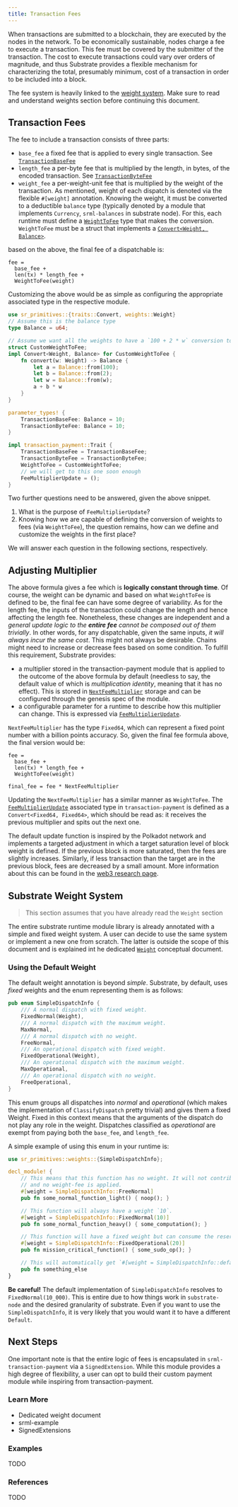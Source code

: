 ```yaml
---
title: Transaction Fees
---
```


When transactions are submitted to a blockchain, they are executed by the nodes in the network. To
be economically sustainable, nodes charge a fee to execute a transaction. This fee must be covered
by the submitter of the transaction. The cost to execute transactions could vary over orders of
magnitude, and thus Substrate provides a flexible mechanism for characterizing the total, presumably
minimum, cost of a transaction in order to be included into a block.

The fee system is heavily linked to the [weight system](conceptual/runtime/weight.md). Make sure to read and understand weights
section before continuing this document.

## Transaction Fees

The fee to include a transaction consists of three parts:

* `base_fee` a fixed fee that is applied to every single transaction. See
  [`TransactionBaseFee`](/rustdocs/master/srml_transaction_payment/trait.Trait.html#associatedtype.TransactionBaseFee)
* `length_fee` a per-byte fee that is multiplied by the length, in bytes, of the encoded
  transaction. See
  [`TransactionByteFee`](/rustdocs/master/srml_transaction_payment/trait.Trait.html#associatedtype.TransactionByteFee)
* `weight_fee` a per-weight-unit fee that is multiplied by the weight of the transaction. As
  mentioned, weight of each dispatch is denoted via the flexible `#[weight]` annotation. Knowing the
  weight, it must be converted to a deductible `balance` type (typically denoted by a module that
  implements `Currency`, `srml-balances` in substrate node). For this, each runtime must define a
  [`WeightToFee`](/rustdocs/master/srml_transaction_payment/trait.Trait.html#associatedtype.WeightToFee)
  type that makes the conversion. `WeightToFee` must be a struct that implements a [`Convert<Weight,
  Balance>`](/rustdocs/master/sr_primitives/traits/trait.Convert.html).

based on the above, the final fee of a dispatchable is:

```
fee =
  base_fee +
  len(tx) * length_fee +
  WeightToFee(weight)
```

Customizing the above would be as simple as configuring the appropriate associated type in the
respective module.

```rust
use sr_primitives::{traits::Convert, weights::Weight}
// Assume this is the balance type
type Balance = u64;

// Assume we want all the weights to have a `100 + 2 * w` conversion to fees
struct CustomWeightToFee;
impl Convert<Weight, Balance> for CustomWeightToFee {
    fn convert(w: Weight) -> Balance {
        let a = Balance::from(100);
        let b = Balance::from(2);
        let w = Balance::from(w);
        a + b * w
    }
}

parameter_types! {
    TransactionBaseFee: Balance = 10;
    TransactionByteFee: Balance = 10;
}

impl transaction_payment::Trait {
    TransactionBaseFee = TransactionBaseFee;
    TransactionByteFee = TransactionByteFee;
    WeightToFee = CustomWeightToFee;
    // we will get to this one soon enough
    FeeMultiplierUpdate = ();
}

```

Two further questions need to be answered, given the above snippet.

1. What is the purpose of `FeeMultiplierUpdate`?
2. Knowing how we are capable of defining the conversion of weights to fees (via `WeightToFee`), the
   question remains, how can we define and customize the weights in the first place?

We will answer each question in the following sections, respectively.

## Adjusting Multiplier
The above formula gives a fee which is __logically constant through time__. Of course, the weight
can be dynamic and based on what `WeightToFee` is defined to be, the final fee can have some degree
of variability. As for the length fee, the inputs of the transaction could change the length and
hence affecting the length fee. Nonetheless, these changes are independent and a _general update
logic to the **entire fee** cannot be composed out of them trivially_. In other words, for any
dispatchable, given the same inputs, _it will always incur the same cost_. This might not always be
desirable. Chains might need to increase or decrease fees based on some condition.  To fulfill this
requirement, Substrate provides:
  - a multiplier stored in the transaction-payment module that is applied to the outcome of the
    above formula by default (needless to say, the default value of which is _multiplication
    identity_, meaning that it has no effect). This is stored in
    [`NextFeeMultiplier`](/rustdocs/master/srml_transaction_payment/struct.Module.html#method.next_fee_multiplier)
    storage and can be configured through the genesis spec of the module.
  - a configurable parameter for a runtime to describe how this multiplier can change. This is
    expressed via
    [`FeeMultiplierUpdate`](/rustdocs/master/srml_transaction_payment/trait.Trait.html#associatedtype.FeeMultiplierUpdate).

`NextFeeMultiplier` has the type `Fixed64`, which can represent a fixed point number with a billion
points accuracy. So, given the final fee formula above, the final version would be:

```
fee =
  base_fee +
  len(tx) * length_fee +
  WeightToFee(weight)

final_fee = fee * NextFeeMultiplier
```

Updating the `NextFeeMultiplier` has a similar manner as `WeightToFee`. The
[`FeeMultiplierUpdate`](/rustdocs/master/srml_transaction_payment/trait.Trait.html#associatedtype.FeeMultiplierUpdate)
associated type in `transaction-payment` is defined as a `Convert<Fixed64, Fixed64>`, which should
be read as: it receives the previous multiplier and spits out the next one.

The default update function is inspired by the Polkadot network and implements a targeted adjustment
in which a target saturation level of block weight is defined. If the previous block is more
saturated, then the fees are slightly increases. Similarly, if less transaction than the target are
in the previous block, fees are decreased by a small amount. More information about this can be
found in the [web3 research
page](https://research.web3.foundation/en/latest/polkadot/Token%20Economics/#relay-chain-transaction-fees).

## Substrate Weight System

> This section assumes that you have already read the `Weight` section

The entire substrate runtime module library is already annotated with a simple and fixed weight
system. A user can decide to use the same system or implement a new one from scratch. The latter is
outside the scope of this document and is explained int he dedicated [`Weight`]() conceptual
document.

### Using the Default Weight

The default weight annotation is beyond _simple_. Substrate, by default, uses _fixed_ weights and
the enum representing them is as follows:

```rust
pub enum SimpleDispatchInfo {
    /// A normal dispatch with fixed weight.
    FixedNormal(Weight),
    /// A normal dispatch with the maximum weight.
    MaxNormal,
    /// A normal dispatch with no weight.
    FreeNormal,
    /// An operational dispatch with fixed weight.
    FixedOperational(Weight),
    /// An operational dispatch with the maximum weight.
    MaxOperational,
    /// An operational dispatch with no weight.
    FreeOperational,
}
```

This enum groups all dispatches into _normal_ and _operational_ (which makes the
implementation of `ClassifyDispatch` pretty trivial) and gives them a fixed Weight. Fixed in this
context means that the arguments of the dispatch do not play any role in the weight. Dispatches
classified as _operational_ are exempt from paying both the `base_fee`, and `length_fee`.

A simple example of using this enum in your runtime is:

```rust
use sr_primitives::weights::{SimpleDispatchInfo};

decl_module! {
    // This means that this function has no weight. It will not contribute to block fullness at all,
    // and no weight-fee is applied.
    #[weight = SimpleDispatchInfo::FreeNormal]
    pub fn some_normal_function_light() { noop(); }

    // This function will always have a weight `10`.
    #[weight = SimpleDispatchInfo::FixedNormal(10)]
    pub fn some_normal_function_heavy() { some_computation(); }

    // This function will have a fixed weight but can consume the reserved operational portion as well.
    #[weight = SimpleDispatchInfo::FixedOperational(20)]
    pub fn mission_critical_function() { some_sudo_op(); }

    // This will automatically get `#[weight = SimpleDispatchInfo::default()]`
    pub fn something_else
}
```

**Be careful!** The default implementation of `SimpleDispatchInfo` resolves to
`FixedNormal(10_000)`. This is entire due to how things work in `substrate-node` and the desired
granularity of substrate. Even if you want to use the `SimpleDispatchInfo`, it is very likely that
you would want it to have a different `Default`.



## Next Steps

One important note is that the entire logic of fees is encapsulated in `srml-transaction-payment`
via a `SignedExtension`. While this module provides a high degree of flexibility, a user can opt to
build their custom payment module while inspiring from transaction-payment.

### Learn More

- Dedicated weight document
- srml-example
- SignedExtensions

### Examples

TODO

### References

TODO
